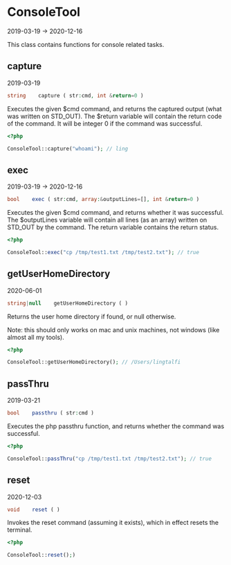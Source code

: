 ConsoleTool
=====================
2019-03-19 -> 2020-12-16



This class contains functions for console related tasks.



capture
-----------
2019-03-19


```php
string    capture ( str:cmd, int &return=0 )
```

Executes the given $cmd command, and returns the captured output (what was written on STD_OUT).
The $return variable will contain the return code of the command. It will be integer 0 if the command
was successful.


```php
<?php

ConsoleTool::capture("whoami"); // ling

```




exec
-----------
2019-03-19 -> 2020-12-16


```php
bool    exec ( str:cmd, array:&outputLines=[], int &return=0 )
```

Executes the given $cmd command, and returns whether it was successful.
The $outputLines variable will contain all lines (as an array) written on STD_OUT by the command.
The return variable contains the return status.



```php
<?php

ConsoleTool::exec("cp /tmp/test1.txt /tmp/test2.txt"); // true

```



getUserHomeDirectory
-----------
2020-06-01


```php
string|null    getUserHomeDirectory ( )
```

Returns the user home directory if found, or null otherwise.

Note: this should only works on mac and unix machines, not windows (like almost all my tools).


```php
<?php

ConsoleTool::getUserHomeDirectory(); // /Users/lingtalfi

```





passThru
-----------
2019-03-21


```php
bool    passthru ( str:cmd )
```

Executes the php passthru function, and returns whether the command was successful.


```php
<?php

ConsoleTool::passThru("cp /tmp/test1.txt /tmp/test2.txt"); // true

```



reset
-----------
2020-12-03


```php
void    reset ( )
```

Invokes the reset command (assuming it exists), which in effect resets the terminal.


```php
<?php

ConsoleTool::reset();)

```


